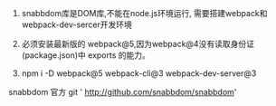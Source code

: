 
1. snabbdom库是DOM库,不能在node.js环境运行,
需要搭建webpack和webpack-dev-sercer开发环境

2. 必须安装最新版的 webpack@5,因为webpack@4没有读取身份证(package.json)中 exports 的能力。

3. npm i -D webpack@5 webpack-cli@3 webpack-dev-server@3


snabbdom 官方 git    ' http://github.com/snabbdom/snabbdom'